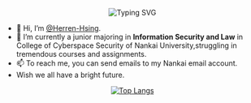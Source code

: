 <p align="center">
  <img src="https://readme-typing-svg.herokuapp.com?font=Consolas&pause=1000&color=2AFEC5&center=true&vCenter=true&width=435&lines=YOU+ARE+BEING+WATCHED" alt="Typing SVG" >
</p>

- 👋 Hi, I’m [@Herren-Hsing](https://github.com/Herren-Hsing).
- 🌱 I’m currently a junior majoring in **Information Security and Law** in  College of Cyberspace Security of Nankai University,struggling in tremendous courses and assignments.
- 📫 To reach me, you can send emails to my Nankai email account. 
- Wish we all have a bright future.

<!---
Herren-Hsing/Herren-Hsing is a ✨ special ✨ repository because its `README.md` (this file) appears on your GitHub profile.
You can click the Preview link to take a look at your changes.
--->
<div align="center">

  [![Top Langs](https://github-readme-stats.vercel.app/api/top-langs/?username=Herren-Hsing&show_icons=true&layout=compact&hide_border=true&theme=gotham)](https://github.com/Herren-Hsing/github-readme-stats)

